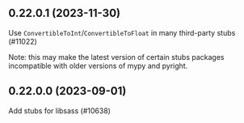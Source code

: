 ## 0.22.0.1 (2023-11-30)

Use `ConvertibleToInt`/`ConvertibleToFloat` in many third-party stubs (#11022)

Note: this may make the latest version of certain stubs packages incompatible with older versions of mypy and pyright.

## 0.22.0.0 (2023-09-01)

Add stubs for libsass (#10638)

